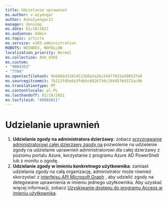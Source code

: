 ```yaml
---
title: Udzielanie uprawnień
ms.author: v-aiyengar
author: AshaIyengar21
manager: dansimp
ms.date: 01/18/2021
ms.audience: Admin
ms.topic: article
ms.service: o365-administration
ROBOTS: NOINDEX, NOFOLLOW
localization_priority: Normal
ms.collection: Adm_O365
ms.custom:
- "9004353"
- "7784"
ms.openlocfilehash: 9e686bd33414512b0a3a2bc24477832a508537a8
ms.sourcegitcommit: 7b213fd5e8a3fdb5c602673dc194d576d372ac96
ms.translationtype: MT
ms.contentlocale: pl-PL
ms.lasthandoff: 01/18/2021
ms.locfileid: "49901611"
---
```

# <a name="grant-permissions"></a>Udzielanie uprawnień

1. **Udzielanie zgody na administratora dzierżawy**: zobacz [przyznawanie administratorowi całej dzierżawy zgody na](https://docs.microsoft.com/azure/active-directory/manage-apps/grant-admin-consent) pozwolenie na udzielenie zgody na udzielanie uprawnień administratorowi dla całej dzierżawy z poziomu portalu Azure, korzystanie z programu Azure AD PowerShell lub z monitu o zgodę.
1. **Udzielanie zgody w imieniu konkretnego użytkownika**: zamiast udzielania zgody na całą organizację, administrator może również skorzystać z [interfejsu API Microsoft Graph](https://docs.microsoft.com/graph/use-the-api) , aby udzielić zgody na delegowane uprawnienia w imieniu jednego użytkownika. Aby uzyskać więcej informacji, zobacz [Uzyskiwanie dostępu do programu Access w imieniu użytkownika](https://docs.microsoft.com/graph/auth-v2-user).